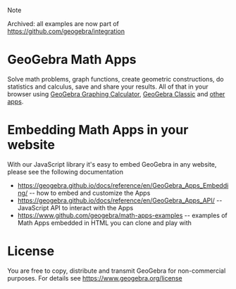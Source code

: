 > [!NOTE]
> Archived: all examples are now part of https://github.com/geogebra/integration

# GeoGebra Math Apps
Solve math problems, graph functions, create geometric constructions, do statistics and calculus, save and share your results. All of that in your browser using [GeoGebra Graphing Calculator](http://www.geogebra.org/graphing), [GeoGebra Classic](http://www.geogebra.org/classic) and [other apps](https://www.geogebra.org/download).

# Embedding Math Apps in your website
With our JavaScript library it's easy to embed GeoGebra in any website, please see the following documentation
- https://geogebra.github.io/docs/reference/en/GeoGebra_Apps_Embedding/ -- how to embed and customize the Apps
- https://geogebra.github.io/docs/reference/en/GeoGebra_Apps_API/ -- JavaScript API to interact with the Apps
- https://www.github.com/geogebra/math-apps-examples -- examples of Math Apps embedded in HTML you can clone and play with

# License
You are free to copy, distribute and transmit GeoGebra for non-commercial purposes. For details see https://www.geogebra.org/license
